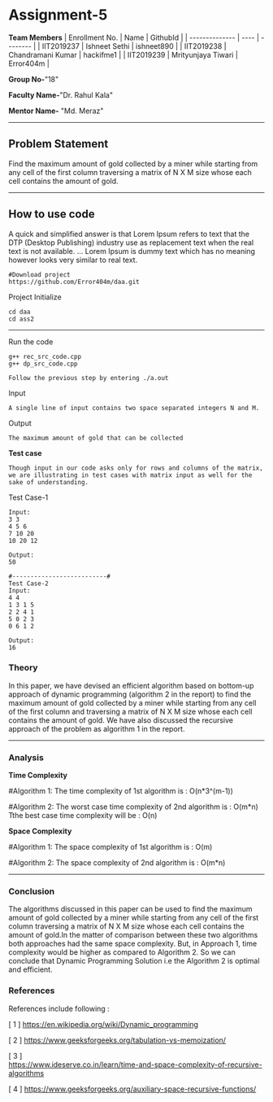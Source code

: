 # Assignment-5

**Team Members**
|   Enrollment No.  |   Name   | GithubId |
|   --------------  |   ----   | -------- |
|    IIT2019237  |   Ishneet Sethi | ishneet890 |
|    IIT2019238  |   Chandramani Kumar | hackifme1 | 
|    IIT2019239  |   Mrityunjaya Tiwari | Error404m  |

**Group No-**"18"

**Faculty Name-**"Dr. Rahul Kala"

**Mentor Name-** "Md. Meraz"

---
## Problem Statement
Find the maximum amount of gold collected  by a miner while starting from any cell of the first column traversing a matrix of N X M size whose each cell contains the amount of gold.

---
## How to use code
A quick and simplified answer is that Lorem Ipsum refers to text that the DTP (Desktop Publishing) industry use as replacement text when the real text is not available. ... Lorem Ipsum is dummy text which has no meaning however looks very similar to real text.
```
#Download project
https://github.com/Error404m/daa.git
```
Project Initialize 
```
cd daa
cd ass2

```
---

Run the code
```
g++ rec_src_code.cpp
g++ dp_src_code.cpp

Follow the previous step by entering ./a.out
```
Input
```
A single line of input contains two space separated integers N and M.
```

Output
```
The maximum amount of gold that can be collected 

```
**Test case**
```
Though input in our code asks only for rows and columns of the matrix, we are illustrating in test cases with matrix input as well for the sake of understanding.
```
Test Case-1
```
Input:
3 3
4 5 6
7 10 20 
10 20 12 

Output:
50

#--------------------------#
Test Case-2
Input:
4 4
1 3 1 5
2 2 4 1
5 0 2 3
0 6 1 2

Output:
16
```

### Theory
In this paper, we have devised an efficient algorithm based on bottom-up approach of dynamic programming (algorithm 2 in the report) to find the maximum amount of gold collected  by a miner while starting from any cell of the first column and traversing a matrix of N X M size whose each cell contains the amount of gold.
We have also discussed the recursive approach of the problem as algorithm 1 in the report.

---

### Analysis

**Time Complexity**

#Algorithm 1:
The time complexity of 1st algorithm is : O(n*3^(m-1))

#Algorithm 2:
The worst case time complexity of 2nd algorithm is : O(m*n)
Tthe best case time complexity will be : O(n)

**Space Complexity**

#Algorithm 1:
The space complexity of 1st algorithm is : O(m)

#Algorithm 2:
The space complexity of 2nd algorithm is : O(m*n)

---

### Conclusion 

The algorithms discussed in this paper can be used to find the maximum amount of gold collected by a miner while starting from any cell of the first column traversing a matrix of N X M size whose each cell contains the amount of gold.In the matter of comparison between these two algorithms both approaches had the same space complexity. But, in Approach 1, time complexity would be higher as compared to Algorithm 2. So we can conclude that Dynamic Programming Solution i.e the Algorithm 2 is optimal and efficient.

### References

References include following :

[ 1 ]
https://en.wikipedia.org/wiki/Dynamic_programming

[ 2 ]
https://www.geeksforgeeks.org/tabulation-vs-memoization/
	
[ 3 ]    
https://www.ideserve.co.in/learn/time-and-space-complexity-of-recursive-algorithms

[ 4 ]
https://www.geeksforgeeks.org/auxiliary-space-recursive-functions/
